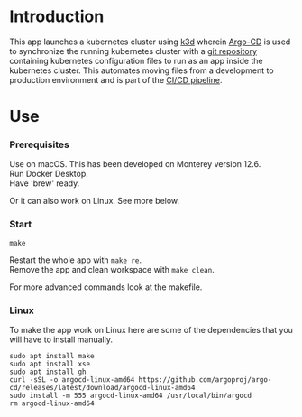 # Introduction
This app launches a kubernetes cluster using [k3d](https://github.com/artainmo/DevOps/tree/main/kubernetes#k3d---launch-local-kubernetes-cluster) wherein [Argo-CD](https://github.com/artainmo/DevOps/tree/main/kubernetes#argo-cd) is used to synchronize the running kubernetes cluster with a [git repository](https://github.com/Aglorios17/Inception_Of_Things_19/tree/main/p3/app) containing kubernetes configuration files to run as an app inside the kubernetes cluster. This automates moving files from a development to production environment and is part of the [CI/CD pipeline](https://github.com/artainmo/DevOps#CICD-pipelines).

# Use
### Prerequisites
Use on macOS. This has been developed on Monterey version 12.6.<br>
Run Docker Desktop.<br>
Have 'brew' ready.<br>

Or it can also work on Linux. See more below.

### Start
```
make
```
Restart the whole app with `make re`.<br>
Remove the app and clean workspace with `make clean`.<br>

For more advanced commands look at the makefile.

### Linux
To make the app work on Linux here are some of the dependencies that you will have to install manually.
```
sudo apt install make
sudo apt install xse
sudo apt install gh
curl -sSL -o argocd-linux-amd64 https://github.com/argoproj/argo-cd/releases/latest/download/argocd-linux-amd64
sudo install -m 555 argocd-linux-amd64 /usr/local/bin/argocd
rm argocd-linux-amd64
```
